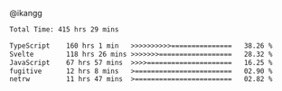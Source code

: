 @ikangg
<!--START_SECTION:waka-->

```txt
Total Time: 415 hrs 29 mins

TypeScript    160 hrs 1 min   >>>>>>>>>>===============   38.26 %
Svelte        118 hrs 26 mins >>>>>>>==================   28.32 %
JavaScript    67 hrs 57 mins  >>>>=====================   16.25 %
fugitive      12 hrs 8 mins   >========================   02.90 %
netrw         11 hrs 47 mins  >========================   02.82 %
```

<!--END_SECTION:waka-->
